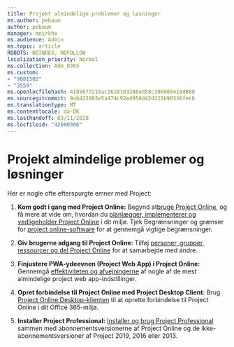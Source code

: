 ```yaml
---
title: Projekt almindelige problemer og løsninger
ms.author: pebaum
author: pebaum
manager: mnirkhe
ms.audience: Admin
ms.topic: article
ROBOTS: NOINDEX, NOFOLLOW
localization_priority: Normal
ms.collection: Adm_O365
ms.custom:
- "9001502"
- "3559"
ms.openlocfilehash: 4185077215ac3628103286ed58c396088410d868
ms.sourcegitcommit: 9ab422063e5a474c92ed956d42d222b90336fecb
ms.translationtype: MT
ms.contentlocale: da-DK
ms.lasthandoff: 03/11/2020
ms.locfileid: "42600306"
---
```

# <a name="project-common-issues-and-resolutions"></a>Projekt almindelige problemer og løsninger

Her er nogle ofte efterspurgte emner med Project:

1. **Kom godt i gang med Project Online:** Begynd at[bruge Project Online,](https://docs.microsoft.com/ProjectOnline/get-started-with-project-online) og få mere at vide om, hvordan du [planlægger, implementerer og vedligeholder Project Online](https://docs.microsoft.com/projectonline/project-online) i dit miljø.   Tjek Begrænsninger og grænser for [project online-software](https://docs.microsoft.com/ProjectOnline/project-online-software-boundaries-and-limits) for at gennemgå vigtige begrænsninger.

2. **Giv brugerne adgang til Project Online:** Tilføj [personer, grupper, ressourcer og del Project Online](https://docs.microsoft.com/projectonline/step-2-add-people-to-project-online) for at samarbejde med andre. 

3. **Finjustere PWA-ydeevnen (Project Web App) i Project Online:** Gennemgå [effektiviteten og afvejningerne](https://docs.microsoft.com/projectonline/tune-project-online-performance) af nogle af de mest almindelige project web app-indstillinger.

4. **Opret forbindelse til Project Online med Project Desktop Client:** Brug [Project Online Desktop-klienten](https://docs.microsoft.com/projectonline/connect-to-project-online-with-the-project-online-desktop-client) til at oprette forbindelse til Project Online i dit Office 365-miljø. 

5. **Installer Project Professional:** [Installer og brug Project Professional](https://support.office.com/en-us/article/install-project-7059249b-d9fe-4d61-ab96-5c5bf435f281?ui=en-US&rs=en-US&ad=US) sammen med abonnementsversionerne af Project Online og de ikke-abonnementsversioner af Project 2019, 2016 eller 2013.
